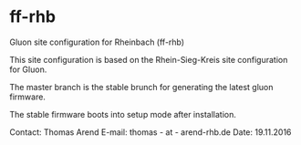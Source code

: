 # ff-rhb
Gluon site configuration for Rheinbach (ff-rhb) 

This site configuration is based on the Rhein-Sieg-Kreis site configuration for Gluon.

The master branch is the stable brunch for generating the latest gluon firmware.

The stable firmware boots into setup mode after installation. 

Contact: Thomas Arend
E-mail: thomas - at - arend-rhb.de
Date: 19.11.2016

